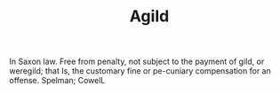 ---
title: Agild
letter: A
permalink: "/definitions/agild.html"
body: In Saxon law. Free from penalty, not subject to the payment of gild, or weregild;
  that Is, the customary fine or pe-cuniary compensation for an offense. Spelman;
  CowelL
published_at: '2018-07-07'
layout: post
---